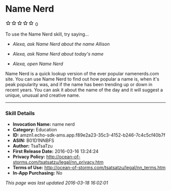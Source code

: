# Name Nerd
![0 stars](../../../images/ic_star_border_black_18dp_1x.png)![0 stars](../../../images/ic_star_border_black_18dp_1x.png)![0 stars](../../../images/ic_star_border_black_18dp_1x.png)![0 stars](../../../images/ic_star_border_black_18dp_1x.png)![0 stars](../../../images/ic_star_border_black_18dp_1x.png) 0

To use the Name Nerd skill, try saying...

* *Alexa, ask Name Nerd about the name Allison*

* *Alexa, ask Name Nerd about today's name*

* *Alexa, open Name Nerd*

Name Nerd is a quick lookup version of the ever popular namenerds.com site. You can use Name Nerd to find out how popular a name is, when it's peak popularity was, and if the name has been trending up or down in recent years. You can ask it about the name of the day and it will suggest a unique, unusual and creative name.

***

### Skill Details

* **Invocation Name:** name nerd
* **Category:** Education
* **ID:** amzn1.echo-sdk-ams.app.f89e2a23-35c3-4152-b246-7c4c5cf40b7f
* **ASIN:** B01D1NNBFS
* **Author:** TsaTsaTzu
* **First Release Date:** 2016-03-16 13:24:24
* **Privacy Policy:** http://ocean-of-storms.com/tsatsatzu/legal/nn_privacy.htm
* **Terms of Use:** http://ocean-of-storms.com/tsatsatzu/legal/nn_terms.htm
* **In-App Purchasing:** No

*This page was last updated 2016-03-18 16:02:01*

